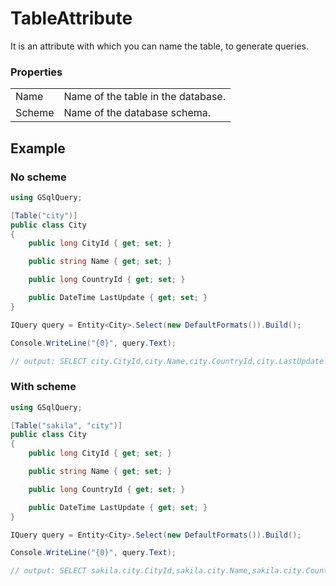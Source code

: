 # TableAttribute

It is an attribute with which you can name the table, to generate queries.

### Properties

|         |                                          |
|---------|------------------------------------------|
| Name    | Name of the table in the database.       |
| Scheme  | Name of the database schema.             |

## Example

### No scheme

```csharp
using GSqlQuery;

[Table("city")]
public class City
{
    public long CityId { get; set; }

    public string Name { get; set; }

    public long CountryId { get; set; }

    public DateTime LastUpdate { get; set; }
}

IQuery query = Entity<City>.Select(new DefaultFormats()).Build();

Console.WriteLine("{0}", query.Text);

// output: SELECT city.CityId,city.Name,city.CountryId,city.LastUpdate FROM city;
```

### With scheme

```csharp
using GSqlQuery;

[Table("sakila", "city")]
public class City
{
    public long CityId { get; set; }

    public string Name { get; set; }

    public long CountryId { get; set; }

    public DateTime LastUpdate { get; set; }
}

IQuery query = Entity<City>.Select(new DefaultFormats()).Build();

Console.WriteLine("{0}", query.Text);

// output: SELECT sakila.city.CityId,sakila.city.Name,sakila.city.CountryId,sakila.city.LastUpdate FROM sakila.city;
```